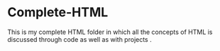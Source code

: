 # Complete-HTML
This is my complete HTML folder in which all the concepts of HTML is discussed through code as well as with projects .
